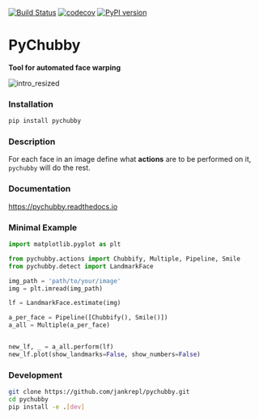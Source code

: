 [![Build Status](https://travis-ci.com/jankrepl/pychubby.svg?branch=master)](https://travis-ci.com/jankrepl/pychubby)
[![codecov](https://codecov.io/gh/jankrepl/pychubby/branch/master/graph/badge.svg)](https://codecov.io/gh/jankrepl/pychubby)
[![PyPI version](https://badge.fury.io/py/pychubby.svg)](https://badge.fury.io/py/pychubby)


# PyChubby
**Tool for automated face warping**

![intro_resized](https://user-images.githubusercontent.com/18519371/63134578-59a81f00-bfca-11e9-9b75-45710f81c7f8.gif)


### Installation
```bash
pip install pychubby
```
### Description
For each face in an image define what **actions** are to be performed on it, `pychubby` will do the rest.

### Documentation
<https://pychubby.readthedocs.io>

### Minimal Example
```python
import matplotlib.pyplot as plt

from pychubby.actions import Chubbify, Multiple, Pipeline, Smile
from pychubby.detect import LandmarkFace

img_path = 'path/to/your/image'
img = plt.imread(img_path)

lf = LandmarkFace.estimate(img)

a_per_face = Pipeline([Chubbify(), Smile()])
a_all = Multiple(a_per_face)


new_lf, _ = a_all.perform(lf)
new_lf.plot(show_landmarks=False, show_numbers=False)
```

### Development
```bash
git clone https://github.com/jankrepl/pychubby.git
cd pychubby
pip install -e .[dev]
```


